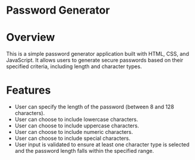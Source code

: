 # Password Generator
# Overview
This is a simple password generator application built with HTML, CSS, and JavaScript. It allows users to generate secure passwords based on their specified criteria, including length and character types.
# Features
- User can specify the length of the password (between 8 and 128 characters).
- User can choose to include lowercase characters.
- User can choose to include uppercase characters.
- User can choose to include numeric characters.
- User can choose to include special characters.
- User input is validated to ensure at least one character type is selected and the password length falls within the specified range.
